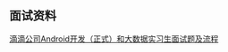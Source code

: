 ## 面试资料

[滴滴公司Android开发（正式）和大数据实习生面试题及流程](http://www.toutiao.com/i6365286051166028290/?tt_from=android_share&iid=6718178134&app=news_article&utm_medium=toutiao_android&utm_campaign=client_share)

